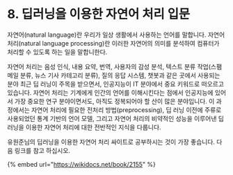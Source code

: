 # 8. 딥러닝을 이용한 자연어 처리 입문

자연어\(natural language\)란 우리가 일상 생활에서 사용하는 언어를 말합니다. 자연어 처리\(natural language processing\)란 이러한 자연어의 의미를 분석하여 컴퓨터가 처리할 수 있도록 하는 일을 말합니한다.

 자연어 처리는 음성 인식, 내용 요약, 번역, 사용자의 감성 분석, 텍스트 분류 작업\(스팸 메일 분류, 뉴스 기사 카테고리 분류\), 질의 응답 시스템, 챗봇과 같은 곳에서 사용되는 분야 최근 딥 러닝이 주목을 받으면서, 인공지능이 IT 분야에서 중요 키워드로 떠오르고 있습니다. 자연어 처리는 기계에게 인간의 언어를 이해시킨다는 점에서 인공지능에 있어서 가장 중요한 연구 분야이면서도, 아직도 정복되어야 할 산이 많은 분야입니다. 이 과정에서는 자연어 처리에 필요한 전처리 방법\(preprocessing\), 딥 러닝 이전에 주류로 사용되었던 통계 기반의 언어 모델, 그리고 자연어 처리의 비약적인 성능을 이루어낸 딥 러닝을 이용한 자연어 처리에 대한 전반적인 지식을 다룹니다.



유원준님의 딥러닝을 이용한 자연어 처리 싸이트로 공부하시는 것이 가장 좋습니다. 다음 링크를 참고 하십시오.

{% embed url="https://wikidocs.net/book/2155" %}



